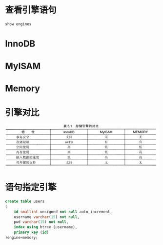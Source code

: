 # 查看引擎语句

```sql
show engines
```



# InnoDB

# MyISAM

# Memory



# 引擎对比



![im](../image/mysqlengines.png)



# 语句指定引擎

```sql
create table users
(
    id smallint unsigned not null auto_increment,
    username varchar(15) not null,
    pwd varchar(15) not null,
    index using btree (username),
    primary key (id)
)engine=memory;
```


